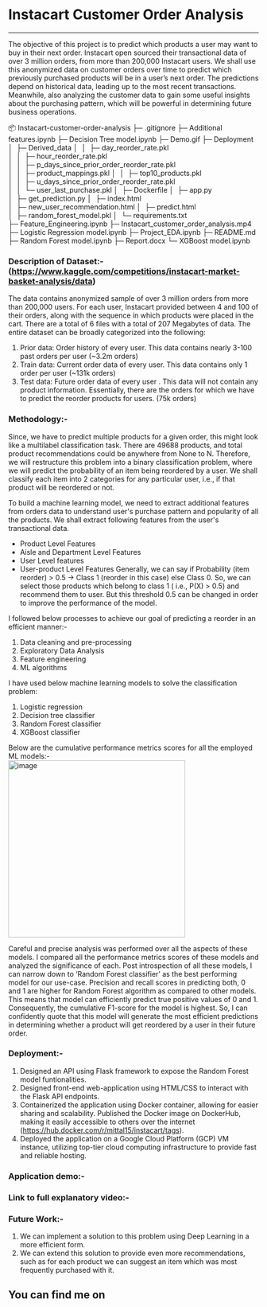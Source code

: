 # **Instacart Customer Order Analysis**
---------------------------------------

The objective of this project is to predict which products a user may want to buy in their next order. Instacart open sourced their transactional data of over 3 million orders, from more than 200,000 Instacart users. We shall use this anonymized data on customer orders over time to predict which previously purchased products will be in a user’s next order. The predictions depend on historical data, leading up to the most recent transactions. Meanwhile, also analyzing the customer data to gain some useful insights about the purchasing pattern, which will be powerful in determining future business operations.

📦 Instacart-customer-order-analysis
├─ .gitignore
├─ Additional features.ipynb
├─ Decision Tree model.ipynb
├─ Demo.gif
├─ Deployment
│  ├─ Derived_data
│  │  ├─ day_reorder_rate.pkl
│  │  ├─ hour_reorder_rate.pkl
│  │  ├─ p_days_since_prior_order_reorder_rate.pkl
│  │  ├─ product_mappings.pkl
│  │  ├─ top10_products.pkl
│  │  ├─ u_days_since_prior_order_reorder_rate.pkl
│  │  └─ user_last_purchase.pkl
│  ├─ Dockerfile
│  ├─ app.py
│  ├─ get_prediction.py
│  ├─ index.html
│  ├─ new_user_recommendation.html
│  ├─ predict.html
│  ├─ random_forest_model.pkl
│  └─ requirements.txt
├─ Feature_Engineering.ipynb
├─ Instacart_customer_order_analysis.mp4
├─ Logistic Regression model.ipynb
├─ Project_EDA.ipynb
├─ README.md
├─ Random Forest model.ipynb
├─ Report.docx
└─ XGBoost model.ipynb

### Description of Dataset:- (https://www.kaggle.com/competitions/instacart-market-basket-analysis/data)
The data contains anonymized sample of over 3 million orders from more than 200,000 users. For each user, Instacart provided between 4 and 100 of their orders, along with the sequence in which products were placed in the cart. There are a total of 6 files with a total of 207 Megabytes of data. The entire dataset can be broadly categorized into the following:
1.	Prior data: Order history of every user. This data contains nearly 3-100 past orders per user (~3.2m orders)
2.	Train data: Current order data of every user. This data contains only 1 order per user (~131k orders)
3.	Test data: Future order data of every user . This data will not contain any product information. Essentially, there are the orders for which we have to predict the reorder products for users. (75k orders)

### Methodology:-
Since, we have to predict multiple products for a given order, this might look like a multilabel classification task. There are 49688 products, and total product recommendations could be anywhere from None to N. Therefore, we will restructure this problem into a binary classification problem, where we will predict the probability of an item being reordered by a user. We shall classify each item into 2 categories for any particular user, i.e., if that product will be reordered or not.

To build a machine learning model, we need to extract additional features from orders data to understand user's purchase pattern and popularity of all the products. We shall extract following features from the user's transactional data.
*	Product Level Features
*	Aisle and Department Level Features
*	User Level features
*	User-product Level Features
Generally, we can say if Probability (item reorder) > 0.5 -> Class 1 (reorder in this case) else Class 0. So, we can select those products which belong to class 1 ( i.e., P(X) > 0.5) and recommend them to user. But this threshold 0.5 can be changed in order to improve the performance of the model.

I followed below processes to achieve our goal of predicting a reorder in an efficient manner:-
1.	Data cleaning and pre-processing
2.	Exploratory Data Analysis
3.	Feature engineering
4.	ML algorithms

I have used below machine learning models to solve the classification problem:
1.	Logistic regression
2.	Decision tree classifier
3.	Random Forest classifier
4.	XGBoost classifier


Below are the cumulative performance metrics scores for all the employed ML models:-
</br>
<img width="356" alt="image" align="center" src="https://user-images.githubusercontent.com/108916132/214218640-7adb0c6b-c795-4da0-93d2-38315eb90cf0.png">

Careful and precise analysis was performed over all the aspects of these models. I compared all the performance metrics scores of these models and analyzed the significance of each. Post introspection of all these models, I can narrow down to ‘Random Forest classifier’ as the best performing model for our use-case. Precision and recall scores in predicting both, 0 and 1 are higher for Random Forest algorithm as compared to other models. This means that model can efficiently predict true positive values of 0 and 1. Consequently, the cumulative F1-score for the model is highest. So, I can confidently quote that this model will generate the most efficient predictions in determining whether a product will get reordered by a user in their future order.

### Deployment:-
1. Designed an API using Flask framework to expose the Random Forest model funtionalities.
2. Designed front-end web-application using HTML/CSS to interact with the Flask API endpoints.
3. Containerized the application using Docker container, allowing for easier sharing and scalability. Published the Docker image on DockerHub, making it easily accessible to others over the internet (https://hub.docker.com/r/mittal15/instacart/tags).
4. Deployed the application on a Google Cloud Platform (GCP) VM instance, utilizing top-tier cloud computing infrastructure to provide fast and reliable hosting.

### Application demo:-


### Link to full explanatory video:-


### Future Work:-
1.	We can implement a solution to this problem using Deep Learning in a more efficient form.
2.	We can extend this solution to provide even more recommendations, such as for each product we can suggest an item which was most frequently purchased with it.


## You can find me on <a href="http://www.linkedin.com/in/harshit-mittal-52b292131"> <img src="https://upload.wikimedia.org/wikipedia/commons/thumb/c/ca/LinkedIn_logo_initials.png/768px-LinkedIn_logo_initials.png" width="17" height="17" /></a>